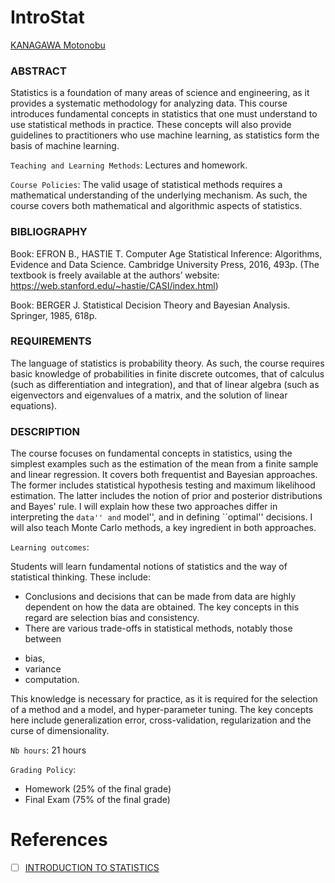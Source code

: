 # IntroStat

[KANAGAWA Motonobu](https://www.eurecom.fr/en/people/kanagawa-motonobu)

### ABSTRACT
Statistics is a foundation of many areas of science and engineering, as it provides a systematic methodology for analyzing data. This course introduces fundamental concepts in statistics that one must understand to use statistical methods in practice. These concepts will also provide guidelines to practitioners who use machine learning, as statistics form the basis of machine learning.

`Teaching and Learning Methods`: Lectures and homework.

`Course Policies`: The valid usage of statistical methods requires a mathematical understanding of the underlying mechanism. As such, the course covers both mathematical and algorithmic aspects of statistics.  

### BIBLIOGRAPHY
Book: EFRON B., HASTIE T. Computer Age Statistical Inference: Algorithms, Evidence and Data Science. Cambridge University Press, 2016, 493p.  (The textbook is freely available at the authors’ website: https://web.stanford.edu/~hastie/CASI/index.html)

Book: BERGER J. Statistical Decision Theory and Bayesian Analysis. Springer, 1985, 618p.

### REQUIREMENTS
The language of statistics is probability theory. As such, the course requires basic knowledge of probabilities in finite discrete outcomes, that of calculus (such as differentiation and integration), and that of linear algebra (such as eigenvectors and eigenvalues of a matrix, and the solution of linear equations). 

### DESCRIPTION
The course focuses on fundamental concepts in statistics, using the simplest examples such as the estimation of the mean from a finite sample and linear regression. It covers both frequentist and Bayesian approaches. The former includes statistical hypothesis testing and maximum likelihood estimation. The latter includes the notion of prior and posterior distributions and Bayes' rule. I will explain how these two approaches differ in interpreting the `` data'' and `` model'', and in defining ``optimal'' decisions. I will also teach Monte Carlo methods, a key ingredient in both approaches. 

`Learning outcomes`: 

Students will learn fundamental notions of statistics and the way of statistical thinking. These include:

* Conclusions and decisions that can be made from data are highly dependent on how the data are obtained. The key concepts in this regard are selection bias and consistency.
* There are various trade-offs in statistical methods, notably those between

- bias,
- variance
- computation.

This knowledge is necessary for practice, as it is required for the selection of a method and a model, and hyper-parameter tuning. The key concepts here include generalization error, cross-validation, regularization and the curse of dimensionality.

`Nb hours`: 21 hours

`Grading Policy`: 

* Homework (25% of the final grade)
* Final Exam (75% of the final grade)

# References

- [ ] [INTRODUCTION TO STATISTICS](https://www.eurecom.fr/en/course/introstat-2024spring)
